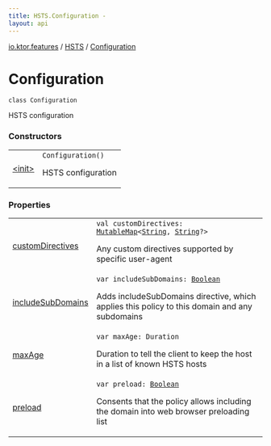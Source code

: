 ```yaml
---
title: HSTS.Configuration - 
layout: api
---
```


<div class='api-docs-breadcrumbs'><a href="../../index.html">io.ktor.features</a> / <a href="../index.html">HSTS</a> / <a href="./index.html">Configuration</a></div>

# Configuration

<div class="signature"><code><span class="keyword">class </span><span class="identifier">Configuration</span></code></div>

HSTS configuration

### Constructors

<table class="api-docs-table">
<tbody>
<tr>
<td markdown="1">

<a href="-init-.html">&lt;init&gt;</a>


</td>
<td markdown="1">
<div class="signature"><code><span class="identifier">Configuration</span><span class="symbol">(</span><span class="symbol">)</span></code></div>

HSTS configuration


</td>
</tr>
</tbody>
</table>

### Properties

<table class="api-docs-table">
<tbody>
<tr>
<td markdown="1">

<a href="custom-directives.html">customDirectives</a>


</td>
<td markdown="1">
<div class="signature"><code><span class="keyword">val </span><span class="identifier">customDirectives</span><span class="symbol">: </span><a href="https://kotlinlang.org/api/latest/jvm/stdlib/kotlin.collections/-mutable-map/index.html"><span class="identifier">MutableMap</span></a><span class="symbol">&lt;</span><a href="https://kotlinlang.org/api/latest/jvm/stdlib/kotlin/-string/index.html"><span class="identifier">String</span></a><span class="symbol">,</span>&nbsp;<a href="https://kotlinlang.org/api/latest/jvm/stdlib/kotlin/-string/index.html"><span class="identifier">String</span></a><span class="symbol">?</span><span class="symbol">&gt;</span></code></div>

Any custom directives supported by specific user-agent


</td>
</tr>
<tr>
<td markdown="1">

<a href="include-sub-domains.html">includeSubDomains</a>


</td>
<td markdown="1">
<div class="signature"><code><span class="keyword">var </span><span class="identifier">includeSubDomains</span><span class="symbol">: </span><a href="https://kotlinlang.org/api/latest/jvm/stdlib/kotlin/-boolean/index.html"><span class="identifier">Boolean</span></a></code></div>

Adds includeSubDomains directive, which applies this policy to this domain and any subdomains


</td>
</tr>
<tr>
<td markdown="1">

<a href="max-age.html">maxAge</a>


</td>
<td markdown="1">
<div class="signature"><code><span class="keyword">var </span><span class="identifier">maxAge</span><span class="symbol">: </span><span class="identifier">Duration</span></code></div>

Duration to tell the client to keep the host in a list of known HSTS hosts


</td>
</tr>
<tr>
<td markdown="1">

<a href="preload.html">preload</a>


</td>
<td markdown="1">
<div class="signature"><code><span class="keyword">var </span><span class="identifier">preload</span><span class="symbol">: </span><a href="https://kotlinlang.org/api/latest/jvm/stdlib/kotlin/-boolean/index.html"><span class="identifier">Boolean</span></a></code></div>

Consents that the policy allows including the domain into web browser preloading list


</td>
</tr>
</tbody>
</table>
